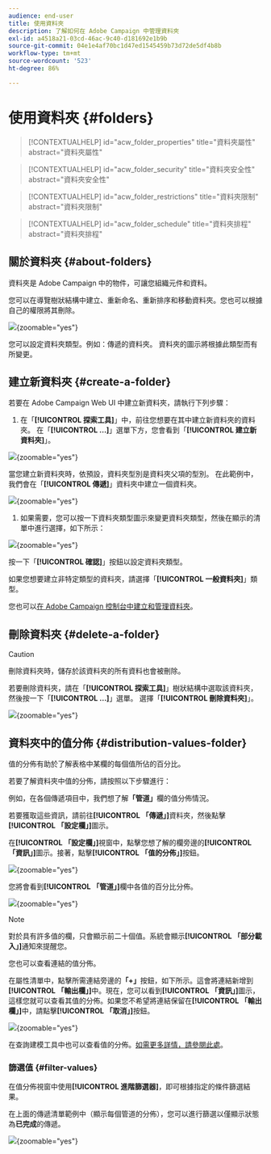 ```yaml
---
audience: end-user
title: 使用資料夾
description: 了解如何在 Adobe Campaign 中管理資料夾
exl-id: a4518a21-03cd-46ac-9c40-d181692e1b9b
source-git-commit: 04e1e4af70bc1d47ed1545459b73d72de5df4b8b
workflow-type: tm+mt
source-wordcount: '523'
ht-degree: 86%

---
```


# 使用資料夾 {#folders}

>[!CONTEXTUALHELP]
>id="acw_folder_properties"
>title="資料夾屬性"
>abstract="資料夾屬性"

>[!CONTEXTUALHELP]
>id="acw_folder_security"
>title="資料夾安全性"
>abstract="資料夾安全性"

>[!CONTEXTUALHELP]
>id="acw_folder_restrictions"
>title="資料夾限制"
>abstract="資料夾限制"

>[!CONTEXTUALHELP]
>id="acw_folder_schedule"
>title="資料夾排程"
>abstract="資料夾排程"

## 關於資料夾 {#about-folders}

資料夾是 Adobe Campaign 中的物件，可讓您組織元件和資料。

您可以在導覽樹狀結構中建立、重新命名、重新排序和移動資料夾。您也可以根據自己的權限將其刪除。

![](assets/folders.png){zoomable="yes"}

您可以設定資料夾類型。例如：傳遞的資料夾。
資料夾的圖示將根據此類型而有所變更。

## 建立新資料夾 {#create-a-folder}

若要在 Adobe Campaign Web UI 中建立新資料夾，請執行下列步驟：

1. 在「**[!UICONTROL 探索工具]**」中，前往您想要在其中建立新資料夾的資料夾。
在「**[!UICONTROL ...]**」選單下方，您會看到「**[!UICONTROL 建立新資料夾]**」。

![](assets/folder_create.png){zoomable="yes"}

當您建立新資料夾時，依預設，資料夾型別是資料夾父項的型別。 在此範例中，我們會在「**[!UICONTROL 傳遞]**」資料夾中建立一個資料夾。

![](assets/folder_new.png){zoomable="yes"}

1. 如果需要，您可以按一下資料夾類型圖示來變更資料夾類型，然後在顯示的清單中進行選擇，如下所示：

![](assets/folder_type.png){zoomable="yes"}

按一下「**[!UICONTROL 確認]**」按鈕以設定資料夾類型。

如果您想要建立非特定類型的資料夾，請選擇「**[!UICONTROL 一般資料夾]**」類型。

您也可以[在 Adobe Campaign 控制台中建立和管理資料夾](https://experienceleague.adobe.com/zh-hant/docs/campaign/campaign-v8/config/configuration/folders-and-views)。

## 刪除資料夾 {#delete-a-folder}

>[!CAUTION]
>
>刪除資料夾時，儲存於該資料夾的所有資料也會被刪除。

若要刪除資料夾，請在「**[!UICONTROL 探索工具]**」樹狀結構中選取該資料夾，然後按一下「**[!UICONTROL ...]**」選單。
選擇「**[!UICONTROL 刪除資料夾]**」。

![](assets/folder_delete.png){zoomable="yes"}

## 資料夾中的值分佈 {#distribution-values-folder}

值的分佈有助於了解表格中某欄的每個值所佔的百分比。

若要了解資料夾中值的分佈，請按照以下步驟進行：

例如，在各個傳遞項目中，我們想了解&#x200B;**「管道」**&#x200B;欄的值分佈情況。

若要獲取這些資訊，請前往&#x200B;**[!UICONTROL 「傳遞」]**&#x200B;資料夾，然後點擊&#x200B;**[!UICONTROL 「設定欄」]**&#x200B;圖示。

在&#x200B;**[!UICONTROL 「設定欄」]**&#x200B;視窗中，點擊您想了解的欄旁邊的&#x200B;**[!UICONTROL 「資訊」]**&#x200B;圖示。接著，點擊&#x200B;**[!UICONTROL 「值的分佈」]**&#x200B;按鈕。

![](assets/values_deliveries.png){zoomable="yes"}

您將會看到&#x200B;**[!UICONTROL 「管道」]**&#x200B;欄中各值的百分比分佈。

![](assets/values_percentage.png){zoomable="yes"}

>[!NOTE]
>
> 對於具有許多值的欄，只會顯示前二十個值。系統會顯示&#x200B;**[!UICONTROL 「部分載入」]**&#x200B;通知來提醒您。

您也可以查看連結的值分佈。

在屬性清單中，點擊所需連結旁邊的&#x200B;**「+」**&#x200B;按鈕，如下所示。這會將連結新增到&#x200B;**[!UICONTROL 「輸出欄」]**&#x200B;中。現在，您可以看到&#x200B;**[!UICONTROL 「資訊」]**&#x200B;圖示，這樣您就可以查看其值的分佈。如果您不希望將連結保留在&#x200B;**[!UICONTROL 「輸出欄」]**&#x200B;中，請點擊&#x200B;**[!UICONTROL 「取消」]**&#x200B;按鈕。

![](assets/values_link.png){zoomable="yes"}

在查詢建模工具中也可以查看值的分佈。[如需更多詳情，請參閱此處](../query/build-query.md#distribution-of-values-in-a-query)。

### 篩選值 {#filter-values}

在值分佈視窗中使用&#x200B;**[!UICONTROL 進階篩選器]**，即可根據指定的條件篩選結果。

在上面的傳遞清單範例中（顯示每個管道的分佈），您可以進行篩選以僅顯示狀態為&#x200B;**已完成**&#x200B;的傳遞。

![](assets/values_filter.png){zoomable="yes"}
